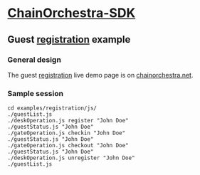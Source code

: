 # [ChainOrchestra-SDK](https://github.com/ChainOrchestra/ChainOrchestra-SDK)

## Guest [registration](http://chainorchestra.net/#/4) example

### General design

The guest [registration](http://chainorchestra.net/#/4) live demo page is on [chainorchestra.net](http://chainorchestra.net).

### Sample session

```
cd examples/registration/js/
./guestList.js 
./deskOperation.js register "John Doe"
./guestStatus.js "John Doe"
./gateOperation.js checkin "John Doe"
./guestStatus.js "John Doe"
./gateOperation.js checkout "John Doe"
./guestStatus.js "John Doe"
./deskOperation.js unregister "John Doe"
./guestList.js 
```
